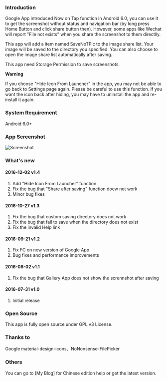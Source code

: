 
### Introduction

Google App introduced Now on Tap function in Android 6.0, you can use it to get the screenshot without status and navigation bar (by long press Home Button and click share button then). However, some apps like Wechat will report "File not exists" when you share the screenshot to them directlly. 

This app will add a item named SaveNoTPic to the image share list. Your image will be saved to the directory you specified. You can also choose to open the image share list automatically after saving.

This app need Storage Permission to save screenshots.

**Warning**

If you choose "Hide Icon From Launcher" in the app, you may not be able to go back to Settings page again. Please be careful to use this function. If you want the icon back after hiding, you may have to uninstall the app and re-install it again.

### System Requirement
Android 6.0+

### App Screenshot
![Screenshot](https://smartjinyu.com/img/2016-07-31/SaveNoTPic.png)

### What's new

#### 2016-12-02 v1.4
1. Add "Hide Icon From Launcher" function
2. Fix the bug that "Share after saving" function doew not work
3. Minor bug fixes

#### 2016-10-27 v1.3
1. Fix the bug that custom saving directory does not work
2. Fix the bug that fail to save when the directory does not exist
3. Fix the invalid Help link

#### 2016-09-21 v1.2
1. Fix FC on new version of Google App
2. Bug fixes and performance improvements

#### 2016-08-02 v1.1
1. Fix the bug that Gallery App does not show the scrennshot after saving

#### 2016-07-31 v1.0
1. Initial release

### Open Source
This app is fully open source under GPL v3 License.

### Thanks to
Google material-design-icons、NoNonsense-FilePicker


### Others
You can go to [My Blog] for Chinese edition help or get the latest version.

[My Balog]:https://smartjinyu.com/savenotpic/2016/08/02/SaveNoTPic.html
